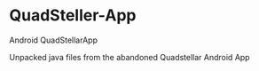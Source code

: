 # QuadSteller-App
Android QuadStellarApp

Unpacked java files from the abandoned Quadstellar Android App 
